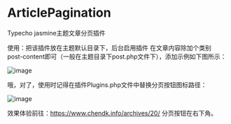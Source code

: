 # ArticlePagination
Typecho jasmine主题文章分页插件

使用：把该插件放在主题默认目录下，后台启用插件
在文章内容除加个类别 post-content即可（一般在主题目录下post.php文件下），添加示例如下图所示：

![image](https://github.com/user-attachments/assets/162a9474-a199-4b3b-99e5-9f8ddea85b95)

哦，对了，使用时记得在插件Plugins.php文件中替换分页按钮图标路径：

![image](https://github.com/user-attachments/assets/bc9cbc74-a13a-4f2e-853b-ce1fb4a5751d)


效果体验前往：https://www.chendk.info/archives/20/  分页按钮在右下角。


